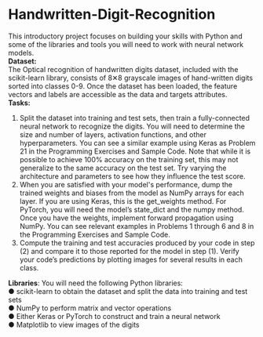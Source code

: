 # Handwritten-Digit-Recognition
This introductory project focuses on building your skills with Python and some of the libraries and tools you will need to work with neural network models. <br>
**Dataset:** <Br>
The Optical recognition of handwritten digits dataset, included with the scikit-learn library, consists of 8✕8 grayscale images of hand-written digits sorted into classes 0-9. Once the dataset has been loaded, the feature vectors and labels are accessible as the data and targets attributes.<br>
**Tasks:**<br>
1.	Split the dataset into training and test sets, then train a fully-connected neural network to recognize the digits. You will need to determine the size and number of layers, activation functions, and other hyperparameters. You can see a similar example using Keras as Problem 21 in the Programming Exercises and Sample Code.
Note that while it is possible to achieve 100% accuracy on the training set, this may not generalize to the same accuracy on the test set. Try varying the architecture and parameters to see how they influence the test score.
2.	When you are satisfied with your model's performance, dump the trained weights and biases from the model as NumPy arrays for each layer. If you are using Keras, this is the get_weights method. For PyTorch, you will need the model’s state_dict and the numpy method.
Once you have the weights, implement forward propagation using NumPy. You can see relevant examples in Problems 1 through 6 and 8 in the Programming Exercises and Sample Code.
3.	Compute the training and test accuracies produced by your code in step (2) and compare it to those reported for the model in step (1). Verify your code’s predictions by plotting images for several results in each class.

**Libraries**:
You will need the following Python libraries:<br>
●	scikit-learn to obtain the dataset and split the data into training and test sets<br>
●	NumPy to perform matrix and vector operations<br>
●	Either Keras or PyTorch to construct and train a neural network<br>
●	Matplotlib to view images of the digits<br>
